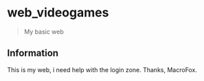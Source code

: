 # web_videogames
> My basic web

## Information
This is my web, i need help with the login zone.
Thanks, MacroFox.

